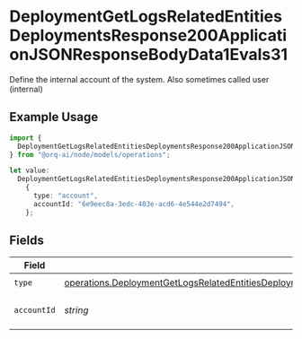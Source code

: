 # DeploymentGetLogsRelatedEntitiesDeploymentsResponse200ApplicationJSONResponseBodyData1Evals31

Define the internal account of the system. Also sometimes called user (internal)

## Example Usage

```typescript
import {
  DeploymentGetLogsRelatedEntitiesDeploymentsResponse200ApplicationJSONResponseBodyData1Evals31,
} from "@orq-ai/node/models/operations";

let value:
  DeploymentGetLogsRelatedEntitiesDeploymentsResponse200ApplicationJSONResponseBodyData1Evals31 =
    {
      type: "account",
      accountId: "6e9eec8a-3edc-403e-acd6-4e544e2d7494",
    };
```

## Fields

| Field                                                                                                                                                                                                                          | Type                                                                                                                                                                                                                           | Required                                                                                                                                                                                                                       | Description                                                                                                                                                                                                                    |
| ------------------------------------------------------------------------------------------------------------------------------------------------------------------------------------------------------------------------------ | ------------------------------------------------------------------------------------------------------------------------------------------------------------------------------------------------------------------------------ | ------------------------------------------------------------------------------------------------------------------------------------------------------------------------------------------------------------------------------ | ------------------------------------------------------------------------------------------------------------------------------------------------------------------------------------------------------------------------------ |
| `type`                                                                                                                                                                                                                         | [operations.DeploymentGetLogsRelatedEntitiesDeploymentsResponse200ApplicationJSONResponseBodyData1Type](../../models/operations/deploymentgetlogsrelatedentitiesdeploymentsresponse200applicationjsonresponsebodydata1type.md) | :heavy_check_mark:                                                                                                                                                                                                             | N/A                                                                                                                                                                                                                            |
| `accountId`                                                                                                                                                                                                                    | *string*                                                                                                                                                                                                                       | :heavy_check_mark:                                                                                                                                                                                                             | The id of the resource                                                                                                                                                                                                         |